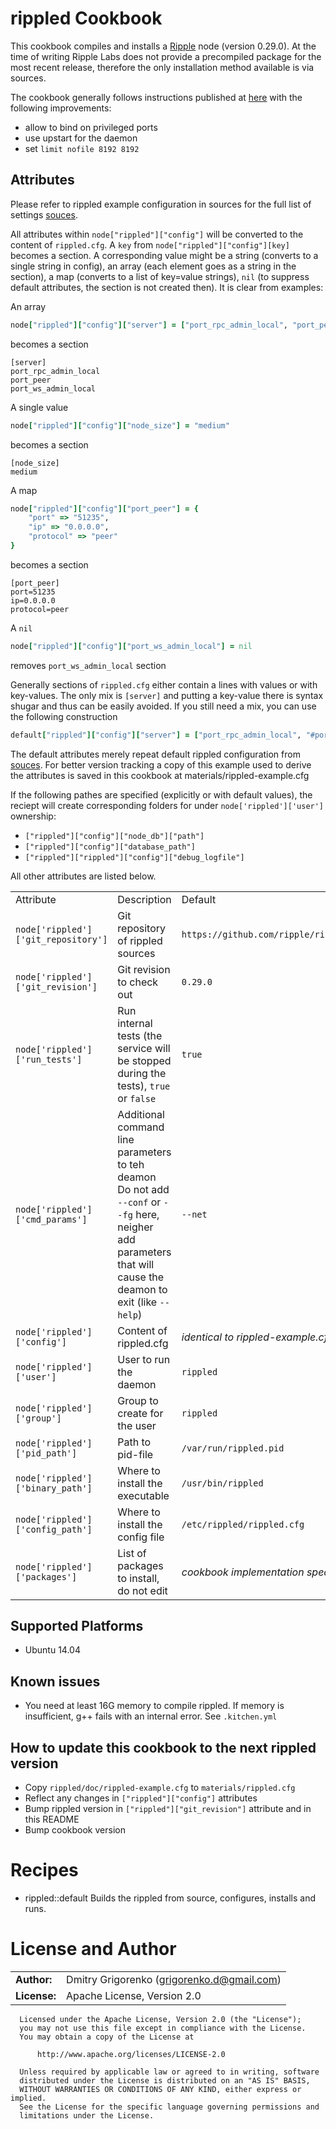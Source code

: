 # rippled Cookbook
	
This cookbook compiles and installs a [Ripple](https://ripple.com) node (version 0.29.0). At the time of writing Ripple Labs does not provide a precompiled package for the most recent release, therefore the only installation method available is via sources.

The cookbook generally follows instructions published at [here](https://wiki.ripple.com/Ubuntu_build_instructions) with the following improvements:
- allow to bind on privileged ports
- use upstart for the daemon
- set `limit nofile 8192 8192`


## Attributes

Please refer to rippled example configuration in sources for the full list of settings [souces](https://github.com/ripple/rippled/blob/master/doc/rippled-example.cfg). 

All attributes within <code>node["rippled"]["config"]</code> will be converted to the content of `rippled.cfg`. A `key` from <code>node["rippled"]["config"][key]</code> becomes a section. A corresponding value might be a string (converts to a single string in config), an array (each element goes as a string in the section), a map (converts to a list of key=value strings), `nil` (to suppress default attributes, the section is not created then). It is clear from examples:

An array
```ruby
node["rippled"]["config"]["server"] = ["port_rpc_admin_local", "port_peer", "port_ws_admin_local"]
```
becomes a section
```
[server]
port_rpc_admin_local
port_peer
port_ws_admin_local
```

A single value
```ruby
node["rippled"]["config"]["node_size"] = "medium"
```
becomes a section
```
[node_size]
medium
```

A map
```ruby
node["rippled"]["config"]["port_peer"] = {
	"port" => "51235",
	"ip" => "0.0.0.0",
	"protocol" => "peer"
}
```
becomes a section
```
[port_peer]
port=51235
ip=0.0.0.0
protocol=peer
```

A `nil`
```ruby
node["rippled"]["config"]["port_ws_admin_local"] = nil
```
removes `port_ws_admin_local` section

Generally sections of `rippled.cfg` either contain a lines with values or with key-values. The only mix is `[server]` and putting a key-value there is syntax shugar and thus can be easily avoided. If you still need a mix, you can use the following construction

```ruby
default["rippled"]["config"]["server"] = ["port_rpc_admin_local", "#port_ws_public", "ssl_key = /etc/ssl/private/server.key", "ssl_cert = /etc/ssl/certs/server.crt"]
```

The default attributes merely repeat default rippled configuration from [souces](https://github.com/ripple/rippled/blob/master/doc/rippled-example.cfg). For better version tracking a copy of this example used to derive the attributes is saved in this cookbook at materials/rippled-example.cfg

If the following pathes are specified (explicitly or with default values), the reciept will create corresponding folders for under `node['rippled']['user']` ownership:
* `["rippled"]["config"]["node_db"]["path"]`
* `["rippled"]["config"]["database_path"]`
* `["rippled"]["rippled"]["config"]["debug_logfile"]`

All other attributes are listed below.


<table>
  <tr>
    <td>Attribute</td>
    <td>Description</td>
    <td>Default</td>
  </tr>
  <tr>
    <td><code>node['rippled']['git_repository']</code></td>
    <td>Git repository of rippled sources</td>
    <td><code>https://github.com/ripple/rippled.git</code></td>
  </tr>
  <tr>
    <td><code>node['rippled']['git_revision']</code></td>
    <td>Git revision to check out</td>
    <td><code>0.29.0</code></td>
  </tr>
  <tr>
    <td><code>node['rippled']['run_tests']</code></td>
    <td>Run internal tests (the service will be stopped during the tests), <code>true</code> or <code>false</code></td>
    <td><code>true</code></td>
  </tr>
  <tr>
    <td><code>node['rippled']['cmd_params']</code></td>
    <td>
    	Additional command line parameters to teh deamon<br>
    	Do not add <code>--conf</code> or <code>--fg</code> here, neigher add parameters that will cause the deamon to exit (like <code>--help</code>)
    </td>
    <td><code>--net</code></td>
  </tr>  
  <tr>
    <td><code>node['rippled']['config']</code></td>
    <td>Content of rippled.cfg</td>
    <td><i>identical to rippled-example.cfg</i></td>
  </tr>  
  <tr>
    <td><code>node['rippled']['user']</code></td>
    <td>User to run the daemon</td>
    <td><code>rippled</code></td>
  </tr>
  <tr>
    <td><code>node['rippled']['group']</code></td>
    <td>Group to create for the user</td>
    <td><code>rippled</code></td>
  </tr>
  <tr>
    <td><code>node['rippled']['pid_path']</code></td>
    <td>Path to pid-file</td>
    <td><code>/var/run/rippled.pid</code></td>
  </tr>
  <tr>
    <td><code>node['rippled']['binary_path']</code></td>
    <td>Where to install the executable</td>
    <td><code>/usr/bin/rippled</code></td>
  </tr>
  <tr>
    <td><code>node['rippled']['config_path']</code></td>
    <td>Where to install the config file</td>
    <td><code>/etc/rippled/rippled.cfg</code></td>
  </tr>
  <tr>
    <td><code>node['rippled']['packages']</code></td>
    <td>List of packages to install, do not edit</td>
    <td><i>cookbook implementation specific</i></td>
  </tr>
 </table>


## Supported Platforms
- Ubuntu 14.04


## Known issues
- You need at least 16G memory to compile rippled. If memory is insufficient, g++ fails with an internal error. See `.kitchen.yml`
<!--
- Tests use nodejs from from ppa which conflicts with default ubuntu npm. You will not be able to apt-get npm (this will fail with an error)
-->

## How to update this cookbook to the next rippled version
* Copy `rippled/doc/rippled-example.cfg` to `materials/rippled.cfg`
* Reflect any changes in `["rippled"]["config"]` attributes
* Bump rippled version in `["rippled"]["git_revision"]` attribute and in this README
* Bump cookbook version


Recipes
=======

* rippled::default
Builds the rippled from source, configures, installs and runs.


License and Author
==================

|                      |                                             |
|:---------------------|:--------------------------------------------|
| **Author:**          | Dmitry Grigorenko (<grigorenko.d@gmail.com>)
| **License:**         | Apache License, Version 2.0

```text
  Licensed under the Apache License, Version 2.0 (the "License");
  you may not use this file except in compliance with the License.
  You may obtain a copy of the License at

      http://www.apache.org/licenses/LICENSE-2.0

  Unless required by applicable law or agreed to in writing, software
  distributed under the License is distributed on an "AS IS" BASIS,
  WITHOUT WARRANTIES OR CONDITIONS OF ANY KIND, either express or implied.
  See the License for the specific language governing permissions and
  limitations under the License.
```
